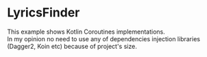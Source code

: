 # LyricsFinder
This example shows Kotlin Coroutines implementations.  
In my opinion no need to use any of dependencies injection libraries (Dagger2, Koin etc) because of project's size.
